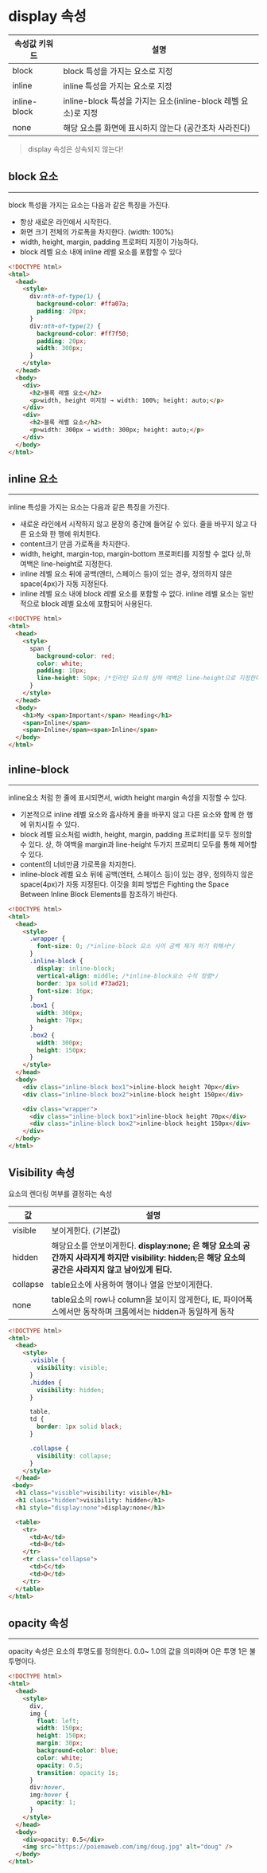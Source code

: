 # display 속성

| 속성값 키워드 | 설명                                                           |
| ------------- | -------------------------------------------------------------- |
| block         | block 특성을 가지는 요소로 지정                                |
| inline        | inline 특성을 가지는 요소로 지정                               |
| inline-block  | inline-block 특성을 가지는 요소(inline-block 레벨 요소)로 지정 |
| none          | 해당 요소를 화면에 표시하지 않는다 (공간조차 사라진다)         |

> display 속성은 상속되지 않는다!

## block 요소

---

block 특성을 가지는 요소는 다음과 같은 특징을 가진다.

- 항상 새로운 라인에서 시작한다.
- 화면 크기 전체의 가로폭을 차지한다. (width: 100%)
- width, height, margin, padding 프로퍼티 지정이 가능하다.
- block 레벨 요소 내에 inline 레벨 요소를 포함할 수 있다

```html
<!DOCTYPE html>
<html>
  <head>
    <style>
      div:nth-of-type(1) {
        background-color: #ffa07a;
        padding: 20px;
      }
      div:nth-of-type(2) {
        background-color: #ff7f50;
        padding: 20px;
        width: 300px;
      }
    </style>
  </head>
  <body>
    <div>
      <h2>블록 레벨 요소</h2>
      <p>width, height 미지정 → width: 100%; height: auto;</p>
    </div>
    <div>
      <h2>블록 레벨 요소</h2>
      <p>width: 300px → width: 300px; height: auto;</p>
    </div>
  </body>
</html>
```

## inline 요소

---

inline 특성을 가지는 요소는 다음과 같은 특징을 가진다.

- 새로운 라인에서 시작하지 않고 문장의 중간에 들어갈 수 있다. 줄을 바꾸지 않고 다른 요소와 한 행에 위치한다.
- content크기 만큼 가로폭을 차지한다.
- width, height, margin-top, margin-bottom 프로퍼티를 지정할 수 없다 상,하 여백은 line-height로 지정한다.
- inline 레벨 요소 뒤에 공백(엔터, 스페이스 등)이 있는 경우, 정의하지 않은 space(4px)가 자동 지정된다.
- inline 레벨 요소 내에 block 레벨 요소를 포함할 수 없다. inline 레벨 요소는 일반적으로 block 레벨 요소에 포함되어 사용된다.

```html
<!DOCTYPE html>
<html>
  <head>
    <style>
      span {
        background-color: red;
        color: white;
        padding: 10px;
        line-height: 50px; /*인라인 요소의 상하 여백은 line-height으로 지정한다!*/
      }
    </style>
  </head>
  <body>
    <h1>My <span>Important</span> Heading</h1>
    <span>Inline</span>
    <span>Inline</span><span>Inline</span>
  </body>
</html>
```

## inline-block

---

inline요소 처럼 한 줄에 표시되면서, width height margin 속성을 지정할 수 있다.

- 기본적으로 inline 레벨 요소와 흡사하게 줄을 바꾸지 않고 다른 요소와 함께 한 행에 위치시킬 수 있다.
- block 레벨 요소처럼 width, height, margin, padding 프로퍼티를 모두 정의할 수 있다. 상, 하 여백을 margin과 line-height 두가지 프로퍼티 모두를 통해 제어할 수 있다.
- content의 너비만큼 가로폭을 차지한다.
- inline-block 레벨 요소 뒤에 공백(엔터, 스페이스 등)이 있는 경우, 정의하지 않은 space(4px)가 자동 지정된다. 이것을 회피 방법은 Fighting the Space Between Inline Block Elements를 참조하기 바란다.

```html
<!DOCTYPE html>
<html>
  <head>
    <style>
      .wrapper {
        font-size: 0; /*inline-block 요소 사이 공백 제거 하기 위해서*/
      }
      .inline-block {
        display: inline-block;
        vertical-align: middle; /*inline-block요소 수직 정렬*/
        border: 3px solid #73ad21;
        font-size: 16px;
      }
      .box1 {
        width: 300px;
        height: 70px;
      }
      .box2 {
        width: 300px;
        height: 150px;
      }
    </style>
  </head>
  <body>
    <div class="inline-block box1">inline-block height 70px</div>
    <div class="inline-block box2">inline-block height 150px</div>

    <div class="wrapper">
      <div class="inline-block box1">inline-block height 70px</div>
      <div class="inline-block box2">inline-block height 150px</div>
    </div>
  </body>
</html>
```

## Visibility 속성

요소의 렌더링 여부를 결정하는 속성

| 값       | 설명                                                                                                                                                     |
| -------- | -------------------------------------------------------------------------------------------------------------------------------------------------------- |
| visible  | 보이게한다. (기본값)                                                                                                                                     |
| hidden   | 해당요소를 안보이게한다. **display:none; 은 해당 요소의 공간까지 사라지게 하지만 visibility: hidden;은 해당 요소의 공간은 사라지지 않고 남아있게 된다.** |
| collapse | table요소에 사용하여 행이나 열을 안보이게한다.                                                                                                           |
| none     | table요소의 row나 column을 보이지 않게한다, IE, 파이어폭스에서만 동작하며 크롬에서는 hidden과 동일하게 동작                                              |

```html
<!DOCTYPE html>
<html>
  <head>
    <style>
      .visible {
        visibility: visible;
      }
      .hidden {
        visibility: hidden;
      }

      table,
      td {
        border: 1px solid black;
      }

      .collapse {
        visibility: collapse;
      }
    </style>
  </head>
 <body>
  <h1 class="visible">visibility: visible</h1>
  <h1 class="hidden">visibility: hidden</h1>
  <h1 style="display:none">display:none</h1>

  <table>
    <tr>
      <td>A</td>
      <td>B</td>
    </tr>
    <tr class="collapse">
      <td>C</td>
      <td>D</td>
    </tr>
  </table>
</html>
```

## opacity 속성

---

opacity 속성은 요소의 투명도를 정의한다. 0.0~ 1.0의 값을 의미하며 0은 투명 1은 불투명이다.

```html
<!DOCTYPE html>
<html>
  <head>
    <style>
      div,
      img {
        float: left;
        width: 150px;
        height: 150px;
        margin: 30px;
        background-color: blue;
        color: white;
        opacity: 0.5;
        transition: opacity 1s;
      }
      div:hover,
      img:hover {
        opacity: 1;
      }
    </style>
  </head>
  <body>
    <div>opacity: 0.5</div>
    <img src="https://poiemaweb.com/img/doug.jpg" alt="doug" />
  </body>
</html>
```
